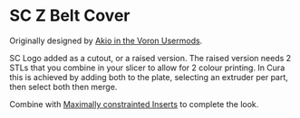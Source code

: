 # SC Z Belt Cover

Originally designed by [Akio in the Voron Usermods](https://mods.vorondesign.com/details/LzEFU0RDHXUarF7y69x2Q).

SC Logo added as a cutout, or a raised version.  The raised version needs 2 STLs that you combine in your slicer to allow for 2 colour printing. In Cura this is achieved by adding both to the plate, selecting an extruder per part, then select both then merge.

Combine with [Maximally constrainted Inserts](https://www.printables.com/en/model/839576-maximally-constrained-z-belt-inserts-for-voron-24) to complete the look.
